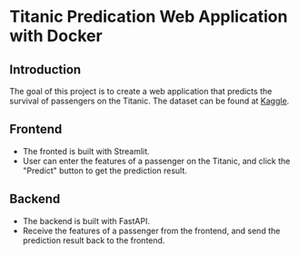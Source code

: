 # Titanic Predication Web Application with Docker
## Introduction
The goal of this project is to create a web application that predicts the survival of passengers on the Titanic. The dataset can be found at [Kaggle](https://www.kaggle.com/c/titanic/data).
## Frontend
* The fronted is built with Streamlit.
* User can enter the features of a passenger on the Titanic, and click the "Predict" button to get the prediction result.
## Backend
* The backend is built with FastAPI.
* Receive the features of a passenger from the frontend, and send the prediction result back to the frontend.